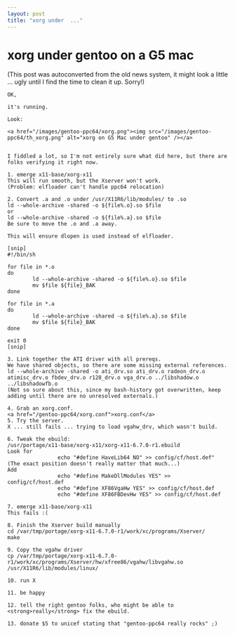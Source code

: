 ```yaml
---
layout: post
title: "xorg under  ..."
---
```

<h1>xorg under gentoo on a G5 mac</h1>
(This post was autoconverted from the old news system,
it might look a little ... ugly until I find the time
to clean it up.
Sorry!)

    OK,
    
    it's running.
    
    Look:
    
    <a href="/images/gentoo-ppc64/xorg.png"><img src="/images/gentoo-ppc64/th_xorg.png" alt="xorg on G5 Mac under gentoo" /></a>
    
    
    I fiddled a lot, so I'm not entirely sure what did here, but there are folks verifying it right now.
    
    1. emerge x11-base/xorg-x11
    This will run smooth, but the Xserver won't work.
    (Problem: elfloader can't handle ppc64 relocation)
    
    2. Convert .a and .o under /usr/X11R6/lib/modules/ to .so
    ld --whole-archive -shared -o ${file%.o}.so $file
    or
    ld --whole-archive -shared -o ${file%.a}.so $file
    Be sure to move the .o and .a away.
    
    This will ensure dlopen is used instead of elfloader.
    
    [snip]
    #!/bin/sh
    
    for file in *.o
    do
            ld --whole-archive -shared -o ${file%.o}.so $file
            mv $file ${file}_BAK
    done
    
    for file in *.a
    do
            ld --whole-archive -shared -o ${file%.a}.so $file
            mv $file ${file}_BAK
    done
    
    exit 0
    [snip]
    
    3. Link together the ATI driver with all prereqs.
    We have shared objects, so there are some missing external references.
    ld --whole-archive -shared -o ati_drv.so ati_drv.o radeon_drv.o atimisc_drv.o fbdev_drv.o r128_drv.o vga_drv.o ../libshadow.o ../libshadowfb.o 
    (Not so sure about this, since my bash-history got overwritten, keep adding until there are no unresolved externals.)
    
    4. Grab an xorg.conf.
    <a href="/gentoo-ppc64/xorg.conf">xorg.conf</a>
    5. Try the server.
    X ... still fails ... trying to load vgahw_drv, which wasn't build.
    
    6. Tweak the ebuild:
    /usr/portage/x11-base/xorg-x11/xorg-x11-6.7.0-r1.ebuild
    Look for 
                    echo "#define HaveLib64 NO" >> config/cf/host.def"
    (The exact position doesn't really matter that much...)
    Add
                    echo "#define MakeDllModules YES" >> config/cf/host.def
                    echo "#define XF86VgaHw YES" >> config/cf/host.def
                    echo "#define XF86FBDevHw YES" >> config/cf/host.def
    
    7. emerge x11-base/xorg-x11
    This fails :(
    
    8. Finish the Xserver build manually
    cd /var/tmp/portage/xorg-x11-6.7.0-r1/work/xc/programs/Xserver/
    make
    
    9. Copy the vgahw driver
    cp /var/tmp/portage/xorg-x11-6.7.0-r1/work/xc/programs/Xserver/hw/xfree86/vgahw/libvgahw.so /usr/X11R6/lib/modules/linux/
    
    10. run X
    
    11. be happy
    
    12. tell the right gentoo folks, who might be able to <strong>really</strong> fix the ebuild.
    
    13. donate $5 to unicef stating that "gentoo-ppc64 really rocks" ;)
    
    
    

